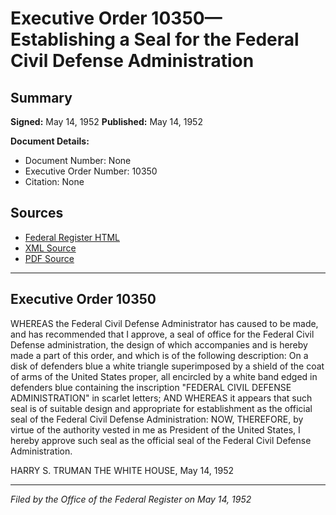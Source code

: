 # Executive Order 10350—Establishing a Seal for the Federal Civil Defense Administration

## Summary

**Signed:** May 14, 1952
**Published:** May 14, 1952

**Document Details:**
- Document Number: None
- Executive Order Number: 10350
- Citation: None

## Sources
- [Federal Register HTML](https://www.presidency.ucsb.edu/documents/executive-order-10350-establishing-seal-for-the-federal-civil-defense-administration)
- [XML Source](None)
- [PDF Source](None)

---

## Executive Order 10350

WHEREAS the Federal Civil Defense Administrator has caused to be made, and has recommended that I approve, a seal of office for the Federal Civil Defense administration, the design of which accompanies and is hereby made a part of this order, and which is of the following description:
On a disk of defenders blue a white triangle superimposed by a shield of the coat of arms of the United States proper, all encircled by a white band edged in defenders blue containing the inscription "FEDERAL CIVIL DEFENSE ADMINISTRATION" in scarlet letters;
AND WHEREAS it appears that such seal is of suitable design and appropriate for establishment as the official seal of the Federal Civil Defense Administration:
NOW, THEREFORE, by virtue of the authority vested in me as President of the United States, I hereby approve such seal as the official seal of the Federal Civil Defense Administration.

HARRY S. TRUMAN
THE WHITE HOUSE,
May 14, 1952

---

*Filed by the Office of the Federal Register on May 14, 1952*
